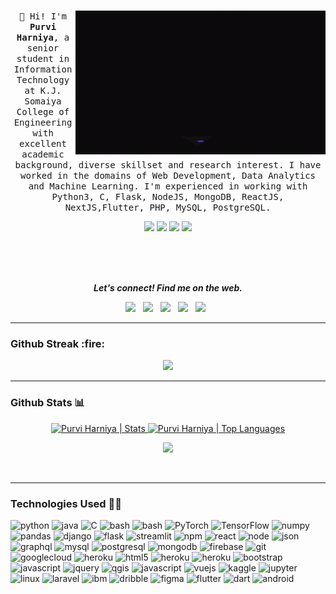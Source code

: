 <p align="center">
  <samp>
    <br>
  <img align="right" alt="GIF" src="https://github.com/Purviharniya/Purviharniya/blob/main/giphy.gif" width="400" height="230" />
    👋 Hi! I'm <strong>Purvi Harniya</strong>, a senior student in Information Technology at K.J. Somaiya College of Engineering with excellent academic background, diverse skillset and research interest. I have worked in the domains of Web Development, Data Analytics and Machine Learning. I'm experienced in working with Python3, C, Flask, NodeJS, MongoDB, ReactJS, NextJS,Flutter, PHP, MySQL, PostgreSQL. 
    
  <p align=center>
    <img src="https://badges.pufler.dev/years/Purviharniya" />
    <img src="https://enjr4ag1p3vqq41.m.pipedream.net" />
    <img src="https://badges.pufler.dev/repos/Purviharniya" />
    <a href="https://github.com/Purviharniya">
    <img src="https://badges.pufler.dev/commits/monthly/Purviharniya?color=blue" />
    </a>

  </p>
  </samp>
</p>
<br><br><br>
<p align="center">
  <b><i>Let's connect! Find me on the web.</i></b>

<p align="center">
<a href="https://www.linkedin.com/in/purvi-harniya/"><img height="30" src="https://img.shields.io/badge/linkedin-blue.svg?&style=for-the-badge&logo=linkedin&logoColor=white"></a>&nbsp;&nbsp;
<a href="mailto:purvi.harniya@gmail.com" target="_blank"><img src="https://img.shields.io/badge/Gmail-840010?style=for-the-badge&logo=gmail&logoColor=white" /></a>&nbsp;&nbsp;
<a href="mailto:purvi.h@somaiya.edu" target="_blank"><img src="https://img.shields.io/badge/Gmail-840010?style=for-the-badge&logo=gmail&logoColor=white" /></a>&nbsp;&nbsp;
<a href="https://t.me/purvih"><img height="30" src="https://img.shields.io/badge/telegram-0769AD?&style=for-the-badge&logo=telegram&logoColor=white" /></a>&nbsp;&nbsp;
<a href="https://www.instagram.com/purvi_jh/" target="_blank"><img src="https://img.shields.io/badge/instagram-%23E4405F.svg?&style=for-the-badge&logo=instagram&logoColor=white" /></a>&nbsp;&nbsp;
</p>
</p>

---
<h3>Github Streak :fire:</h3>
<p align="center">
  <a href="https://git.io/streak-stats">
    <img src="https://github-readme-streak-stats.herokuapp.com?user=Purviharniya&theme=nightowl"></img>
  </a>
</p>

---

<h3>Github Stats 📊</h3>

<p align="center">
<a href="https://github.com/Purviharniya">
<img height="150" src="https://github-readme-stats.vercel.app/api?username=Purviharniya&hide_title=false&hide_border=true&show_icons=true&include_all_commits=true&count_private=true&line_height=21&text_color=daf7dc&icon_color=ffffff&bg_color=151515" alt="Purvi Harniya | Stats" />
</a> <a href="https://github.com/Purviharniya">
<img height="150" src="https://github-readme-stats.vercel.app/api/top-langs/?username=Purviharniya&hide=html,css,tsql&hide_title=false&hide_border=true&layout=compact&langs_count=8&exclude_repo=comp426&text_color=daf7dc&icon_color=ffffff&bg_color=151515" alt="Purvi Harniya | Top Languages" />
</a>
<br>


<p align=center>
  <img src="https://github-profile-trophy.vercel.app/?username=Purviharniya&theme=onedark&rank=SECRET,SSS,SS,S,AAA,AA,A,B" />
</p>
</p>
<br>

---

### Technologies Used 👨‍💻

<p align="left">
  <img src="https://www.vectorlogo.zone/logos/python/python-icon.svg" alt="python" width="40" height="40" title="Python3"/>
  <img src="https://www.vectorlogo.zone/logos/java/java-icon.svg" alt="java" width="40" height="40" title="Java"/>
  <img src="https://cdn.iconscout.com/icon/free/png-512/c-programming-569564.png" alt="C" width="40" height="40" title="C"/>
  <img src="https://www.vectorlogo.zone/logos/gnu_bash/gnu_bash-icon.svg" alt="bash" width="40" height="40" title="Bash"/>
  <img src="https://www.vectorlogo.zone/logos/php/php-icon.svg" alt="bash" width="40" height="40" title="Php"/>

  <img src="https://www.vectorlogo.zone/logos/pytorch/pytorch-icon.svg" alt="PyTorch" width="40" height="40" title="PyTorch"/>
  <img src="https://www.vectorlogo.zone/logos/tensorflow/tensorflow-icon.svg" alt="TensorFlow" width="40" height="40" title="TensorFlow"/>  
  <img src="https://www.vectorlogo.zone/logos/numpy/numpy-icon.svg" alt="numpy" width="40" height="40" title="Numpy" />
  <img src="https://www.vectorlogo.zone/logos/usepanda/usepanda-icon.svg" alt="pandas" width="40" height="40" title="Pandas" />
  <img src="https://www.vectorlogo.zone/logos/djangoproject/djangoproject-icon.svg" alt="django" width="40" height="40" title="Django"/>
  <img src="https://www.vectorlogo.zone/logos/pocoo_flask/pocoo_flask-icon.svg" alt="flask" width="40" height="40" title="Flask"/>
  <img src="https://avatars1.githubusercontent.com/u/45109972?s=200&v=4" alt="streamlit" width="40" height="40" title="Streamlit"/>
  <img src="https://www.vectorlogo.zone/logos/npmjs/npmjs-icon.svg" alt="npm" width="40" height="40" title="NPM" /> 
  <img src="https://www.vectorlogo.zone/logos/reactjs/reactjs-icon.svg" alt="react" width="40" height="40" title="ReactJS" />
  <img src="https://www.vectorlogo.zone/logos/nodejs/nodejs-horizontal.svg" alt="node" width="40" height="40" title="NodeJS" />
  <img src="https://www.vectorlogo.zone/logos/json/json-ar21.svg" alt="json" width="40" height="40" title="Json" />
  <img src="https://www.vectorlogo.zone/logos/graphql/graphql-icon.svg" alt="graphql" width="40" height="40" title="GraphQl" />
  <img src="https://www.vectorlogo.zone/logos/mysql/mysql-icon.svg" alt="mysql" width="40" height="40" title="MySQL"/>  
  <img src="https://www.vectorlogo.zone/logos/postgresql/postgresql-icon.svg" alt="postgresql" width="40" height="40" title="PostgreSQL"/>
  <img src="https://www.vectorlogo.zone/logos/mongodb/mongodb-icon.svg" alt="mongodb" width="40" height="40" title="MongoDB"/>
  <img src="https://www.vectorlogo.zone/logos/firebase/firebase-icon.svg" alt="firebase" width="40" height="40" title="Firebase"/>

  <img src="https://www.vectorlogo.zone/logos/git-scm/git-scm-icon.svg" alt="git" width="40" height="40" title="Git"/>

  <img src="https://www.vectorlogo.zone/logos/google_cloud/google_cloud-icon.svg" alt="googlecloud" width="40" height="40" title="GCloud"/>

  <img src="https://www.vectorlogo.zone/logos/heroku/heroku-icon.svg" alt="heroku" width="40" height="40" title="Heroku"/>
 
  <img src="https://www.vectorlogo.zone/logos/w3_html5/w3_html5-icon.svg" alt="html5" width="40" height="40" title="HTML5" />
  <img src="https://www.pngitem.com/pimgs/m/198-1985012_transparent-css3-logo-png-css-logo-transparent-background.png" alt="heroku" width="40" height="40" title="CSS3" />
  <img src="https://www.vectorlogo.zone/logos/sass-lang/sass-lang-icon.svg" alt="heroku" width="40" height="40" title="Sass" />
  <img src="https://www.vectorlogo.zone/logos/getbootstrap/getbootstrap-icon.svg" alt="bootstrap" width="40" height="40" title="Bootstrap"/>
  <img src="https://www.vectorlogo.zone/logos/javascript/javascript-icon.svg" alt="javascript" width="40" height="40" title="Javascript" />
  <img src="https://www.vectorlogo.zone/logos/jquery/jquery-vertical.svg" alt="jquery" width="40" height="40" title="JQuery" />

  <img src="https://www.vectorlogo.zone/logos/qgis/qgis-ar21.svg" alt="qgis" width="40" height="40" title="QGIS" />
  <img src="https://www.vectorlogo.zone/logos/visualstudio_code/visualstudio_code-ar21.svg" alt="javascript" width="40" height="40" title="VSCode " />
  <img src="https://www.vectorlogo.zone/logos/vuejs/vuejs-icon.svg" alt="vuejs" width="40" height="40" title="VueJS" />
  
  <img src="https://www.vectorlogo.zone/logos/kaggle/kaggle-ar21.svg" alt="kaggle" width="40" height="40" title="Kaggle" />
  <img src="https://www.vectorlogo.zone/logos/jupyter/jupyter-ar21.svg" alt="jupyter" width="40" height="40" title="Jupyter" />
  
  <img src="https://www.vectorlogo.zone/logos/linux/linux-icon.svg" alt="linux" width="40" height="40" title="Linux" />
  <img src="https://www.vectorlogo.zone/logos/laravel/laravel-icon.svg" alt="laravel" width="40" height="40" title="Laravel" />
  
  <img src="https://www.vectorlogo.zone/logos/ibm/ibm-icon.svg" alt="ibm" width="40" height="40" title="IBM" />
  <img src="https://www.vectorlogo.zone/logos/dribbble/dribbble-icon.svg" alt="dribble" width="40" height="40" title="Dribble" />
  <img src="https://www.vectorlogo.zone/logos/figma/figma-icon.svg" alt="figma" width="40" height="40" title="Figma" />
 
  
 <img src="https://www.vectorlogo.zone/logos/flutterio/flutterio-icon.svg" alt="flutter" width="40" height="40" title="Flutter"/>
 <img src="https://www.vectorlogo.zone/logos/dartlang/dartlang-icon.svg" alt="dart" width="40" height="40"title="Dart"/>
 <img src="https://www.vectorlogo.zone/logos/android/android-official.svg" alt="android" width="40" height="40" title="Android"/>
</p>
